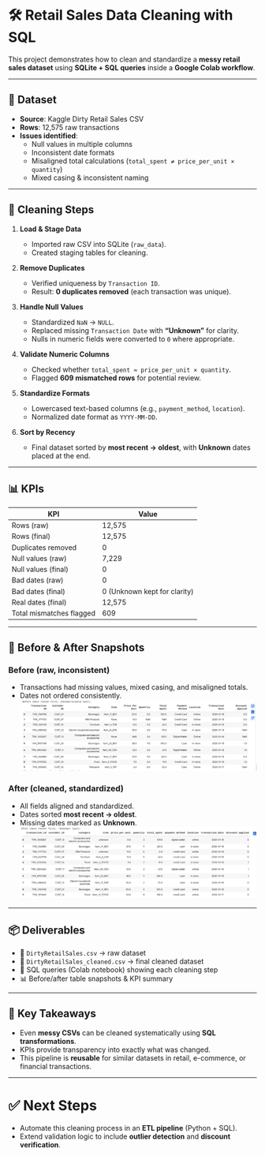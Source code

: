 # 🛠️ Retail Sales Data Cleaning with SQL

This project demonstrates how to clean and standardize a **messy retail sales dataset** using **SQLite + SQL queries** inside a **Google Colab workflow**.  

---

## 📂 Dataset
- **Source**: Kaggle Dirty Retail Sales CSV  
- **Rows**: 12,575 raw transactions  
- **Issues identified**:
  - Null values in multiple columns  
  - Inconsistent date formats  
  - Misaligned total calculations (`total_spent ≠ price_per_unit × quantity`)  
  - Mixed casing & inconsistent naming  

---

## 🔹 Cleaning Steps
1. **Load & Stage Data**  
   - Imported raw CSV into SQLite (`raw_data`).  
   - Created staging tables for cleaning.

2. **Remove Duplicates**  
   - Verified uniqueness by `Transaction ID`.  
   - Result: **0 duplicates removed** (each transaction was unique).

3. **Handle Null Values**  
   - Standardized `NaN` → `NULL`.  
   - Replaced missing `Transaction Date` with **“Unknown”** for clarity.  
   - Nulls in numeric fields were converted to `0` where appropriate.

4. **Validate Numeric Columns**  
   - Checked whether `total_spent ≈ price_per_unit × quantity`.  
   - Flagged **609 mismatched rows** for potential review.

5. **Standardize Formats**  
   - Lowercased text-based columns (e.g., `payment_method`, `location`).  
   - Normalized date format as `YYYY-MM-DD`.  

6. **Sort by Recency**  
   - Final dataset sorted by **most recent → oldest**, with **Unknown** dates placed at the end.  

---

## 📊 KPIs
| KPI | Value |
|-----|-------|
| Rows (raw) | 12,575 |
| Rows (final) | 12,575 |
| Duplicates removed | 0 |
| Null values (raw) | 7,229 |
| Null values (final) | 0 |
| Bad dates (raw) | 0 |
| Bad dates (final) | 0 (Unknown kept for clarity) |
| Real dates (final) | 12,575 |
| Total mismatches flagged | 609 |

---

## 📸 Before & After Snapshots
### **Before (raw, inconsistent)**  
- Transactions had missing values, mixed casing, and misaligned totals.  
- Dates not ordered consistently.
![Descriptive Alt Text](BeforeTable.png)

### **After (cleaned, standardized)**  
- All fields aligned and standardized.  
- Dates sorted **most recent → oldest**.  
- Missing dates marked as **Unknown**.
![Descriptive Alt Text](AfterTable.png)

---

## 📦 Deliverables
- 📂 `DirtyRetailSales.csv` → raw dataset  
- 📂 `DirtyRetailSales_cleaned.csv` → final cleaned dataset  
- 📜 SQL queries (Colab notebook) showing each cleaning step  
- 📊 Before/after table snapshots & KPI summary  

---

## 🚀 Key Takeaways
- Even **messy CSVs** can be cleaned systematically using **SQL transformations**.  
- KPIs provide transparency into exactly what was changed.  
- This pipeline is **reusable** for similar datasets in retail, e-commerce, or financial transactions.  

---

# ✅ Next Steps
- Automate this cleaning process in an **ETL pipeline** (Python + SQL).  
- Extend validation logic to include **outlier detection** and **discount verification**.  
